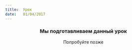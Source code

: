 ```yaml
---
title:  Урок
date:   01/04/2017
---
```


### <center>Мы подготавливаем данный урок</center>
<center>Попробуйте позже</center>